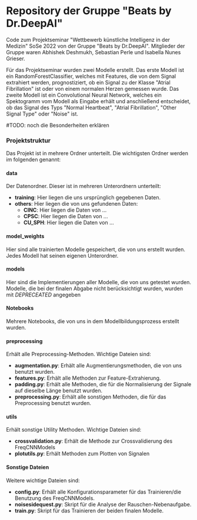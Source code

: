# Repository der Gruppe "Beats by Dr.DeepAI"
Code zum Projektseminar "Wettbewerb künstliche Intelligenz in der Medizin" 
SoSe 2022 von der Gruppe "Beats by Dr.DeepAI". 
Mitglieder der Gruppe waren Abhishek Deshmukh, Sebastian Perle und Isabella Nunes Grieser.

Für das Projektseminar wurden zwei Modelle erstellt. Das erste Modell ist ein RandomForestClassifier, welches mit
Features, die von dem Signal extrahiert werden, prognostiziert, ob ein Signal zu der Klasse "Atrial Fibrillation" ist
oder von einem normalen Herzen gemessen wurde.
Das zweite Modell ist ein Convolutional Neural Network, welches ein Spektogramm vom Modell als Eingabe erhält und
anschließend entscheidet, ob das Signal des Typs "Normal Heartbeat", "Atrial Fibrillation", "Other Signal Type" 
oder "Noise" ist.

#TODO: noch die Besonderheiten erklären



### Projektstruktur

Das Projekt ist in mehrere Ordner unterteilt. Die wichtigsten Ordner werden im folgenden genannt:

#### data
Der Datenordner. Dieser ist in mehreren Unterordnern unterteilt:
- **training**: Hier liegen die uns ursprünglich gegebenen Daten.
- **others**: Hier liegen die von uns gefundenen Daten:
    - **CINC**: Hier liegen die Daten von ...
    - **CPSC**: Hier liegen die Daten von ...
    - **CU_SPH**: Hier liegen die Daten von ...

#### model_weights
Hier sind alle trainierten Modelle gespeichert, die von uns erstellt wurden. Jedes Modell hat 
seinen eigenen Unterordner.

#### models
Hier sind die Implementierungen aller Modelle, die von uns getestet wurden. Modelle, die bei der finalen Abgabe nicht 
berücksichtigt wurden, wurden mit *DEPRECEATED* angegeben

#### Notebooks
Mehrere Notebooks, die von uns in dem Modellbildungsprozess erstellt wurden.

#### preprocessing
Erhält alle Preprocessing-Methoden. Wichtige Dateien sind:
- **augmentation.py**: Erhält alle Augmentierungsmethoden, die von uns benutzt wurden. 
- **features.py**: Erhält alle Methoden zur Feature-Extrahierung.
- **padding.py**: Erhält alle Methoden, die für die Normalisierung der Signale auf dieselbe Länge benutzt wurden.
- **preprocessing.py**: Erhält alle sonstigen Methoden, die für das Preprocessing benutzt wurden.

#### utils
Erhält sonstige Utility Methoden. Wichtige Dateien sind:
- **crossvalidation.py**: Erhält die Methode zur Crossvalidierung des FreqCNNModels
- **plotutils.py**: Erhält Methoden zum Plotten von Signalen

#### Sonstige Dateien

Weitere wichtige Dateien sind:

- **config.py**: Erhält alle Konfigurationsparameter für das Trainieren/die Benutzung des FreqCNNModels.
- **noisesidequest.py**: Skript für die Analyse der Rauschen-Nebenaufgabe.
- **train.py**: Skript für das Trainieren der beiden finalen Modelle.
